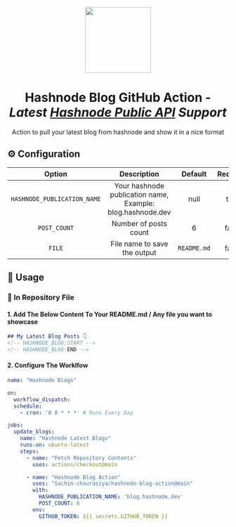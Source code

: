 <p align="center">
    <a href="https://hashnode.com/">
        <img src="https://cdn.svarun.dev/common/hashnode/icon.png" width="150px"/>
    </a>
</p>

<h1 align="center">Hashnode Blog GitHub Action - <i>Latest <a href="https://gql.hashnode.com/">Hashnode Public API</a> Support</i></h1>
<p align="center">Action to pull your latest blog from hashnode and show it in a nice format</p>

## ⚙️ Configuration
| Option | Description | Default | Required | 
| :---: | :---: | :---: | :---: |
| `HASHNODE_PUBLICATION_NAME` | Your hashnode publication name, Example: blog.hashnode.dev | null | true |
| `POST_COUNT` | Number of posts count | 6 | false |
| `FILE` | File name to save the output | `README.md` | false |


## 🚀 Usage

### 💾  In Repository File
#### 1. Add The Below Content To Your README.md / Any file you want to showcase
```markdown
## My Latest Blog Posts 👇
<!-- HASHNODE_BLOG:START -->
<!-- HASHNODE_BLOG:END -->
```
#### 2. Configure The Worklfow

```yaml
name: "Hashnode Blogs"

on:
  workflow_dispatch:
  schedule:
    - cron: '0 0 * * *' # Runs Every Day

jobs:
  update_blogs:
    name: "Hashnode Latest Blogs"
    runs-on: ubuntu-latest
    steps:
      - name: "Fetch Repository Contents"
        uses: actions/checkout@main

      - name: "Hashnode Blog Action"
        uses: "Sachin-chaurasiya/hashnode-blog-action@main"
        with:
          HASHNODE_PUBLICATION_NAME: 'blog.hashnode.dev'
          POST_COUNT: 6
        env:
          GITHUB_TOKEN: ${{ secrets.GITHUB_TOKEN }}
```



